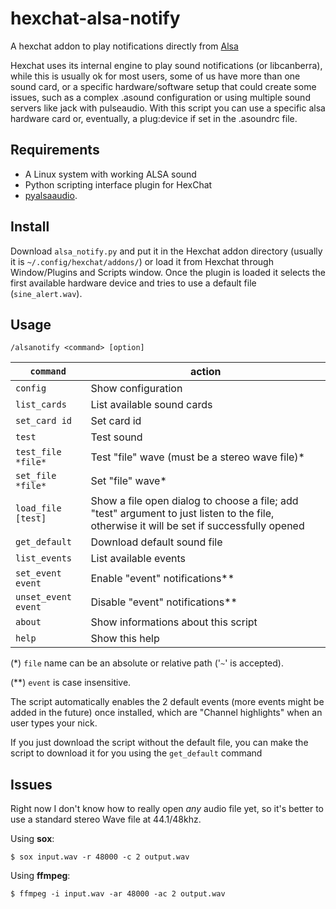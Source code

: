 # hexchat-alsa-notify
A hexchat addon to play notifications directly from [Alsa](http://alsa-project.org)


Hexchat uses its internal engine to play sound notifications (or libcanberra),
while this is usually ok for most users, some of us have more than one sound
card, or a specific hardware/software setup that could create some issues, such
as a complex .asound configuration or using multiple sound servers like jack
with pulseaudio.
With this script you can use a specific alsa hardware card or, eventually, a
plug:device if set in the .asoundrc file.

## Requirements
- A Linux system with working ALSA sound
- Python scripting interface plugin for HexChat
- [pyalsaaudio](http://larsimmisch.github.io/pyalsaaudio/).

## Install
Download `alsa_notify.py` and put it in the Hexchat addon directory (usually it
is `~/.config/hexchat/addons/`) or load it from Hexchat through Window/Plugins
and Scripts window.
Once the plugin is loaded it selects the first available hardware device and
tries to use a default file (`sine_alert.wav`).

## Usage
    /alsanotify <command> [option]
| `command` | action                                                        |
| --- | --- |
`config`                  |Show configuration
`list_cards`              |List available sound cards
`set_card id`             |Set card id
`test`                    |Test sound
`test_file *file*`        |Test "file" wave (must be a stereo wave file)*
`set_file *file*`         |Set "file" wave*
`load_file [test]`        |Show a file open dialog to choose a file; add "test" argument to just listen to the file, otherwise it will be set if successfully opened
`get_default`             |Download default sound file
`list_events`             |List available events
`set_event event`         |Enable "event" notifications**
`unset_event event`       |Disable "event" notifications**
`about`                   |Show informations about this script
`help`                    |Show this help

(*) `file` name can be an absolute or relative path ('`~`' is accepted).

(**) `event` is case insensitive.


The script automatically enables the 2 default events (more events might be
added in the future) once installed, which are "Channel highlights" when an
user types your nick.

If you just download the script without the default file, you can make the
script to download it for you using the `get_default` command


## Issues
Right now I don't know how to really open _any_ audio file yet, so it's better
to use a standard stereo Wave file at 44.1/48khz.

Using **sox**:

    $ sox input.wav -r 48000 -c 2 output.wav

Using **ffmpeg**:

    $ ffmpeg -i input.wav -ar 48000 -ac 2 output.wav
